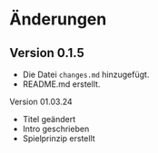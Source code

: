# Änderungen

## Version 0.1.5

- Die Datei `changes.md` hinzugefügt.
- README.md erstellt.

Version 01.03.24

- Titel geändert
- Intro geschrieben
- Spielprinzip erstellt
